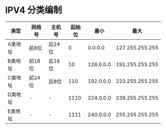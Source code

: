 # IPV4 分类编制

| 类型 | 网络号 | 主机号 | 起始位 | 最小 | 最大 |
|-|-|-|-|-|-|
|A类地址 | 前8位 | 后24位 | 0 | 0.0.0.0 | 127.255.255.255 |
| B类地址 | 前16位 | 后16位 | 10 | 128.0.0.0 | 191.255.255.255 |
| C类地址 | 前24位 | 后8位 | 110 | 192.0.0.0 | 223.255.255.255 |
| D类地址 | - | - | 1110 | 224.0.0.0 | 239.255.255.255 |
| E类地址 | - | - | 1111 | 240.0.0.0 | 255.255.255.255 |
